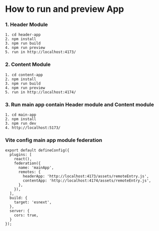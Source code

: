 # How to run and preview App

### 1. Header Module ###
    1. cd header-app
    2. npm install
    3. npm run build
    4. npm run preview
    5. run in http://localhost:4173/ 
   
### 2. Content Module ###
    1. cd content-app
    2. npm install
    3. npm run build
    4. npm run preview
    5. run in http://localhost:4174/
     
### 3. Run main app contain Header module and Content module
    1. cd main-app
    2. npm install
    3. npm run dev
    4. http://localhost:5173/

### Vite config main app module federation
``` 
export default defineConfig({
  plugins: [
    react(),
    federation({
      name: 'mainApp',
      remotes: {
        headerApp: 'http://localhost:4173/assets/remoteEntry.js',
        contentApp: 'http://localhost:4174/assets/remoteEntry.js',
      },
    }),
  ],
  build: {
    target: 'esnext',
  },
  server: {
    cors: true, 
  }
});

```